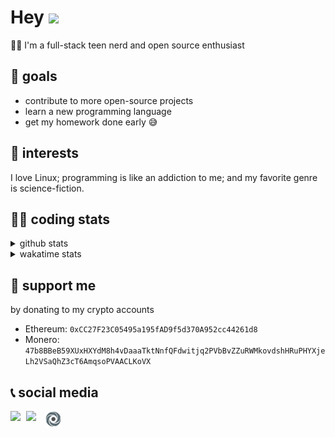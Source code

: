 # Hey <img width="35" src="https://raw.githubusercontent.com/aemmadi/aemmadi/master/wave.gif" />
👨‍💻 I'm a full-stack teen nerd and open source enthusiast

## 🥅 goals

* contribute to more open-source projects
* learn a new programming language
* get my homework done early 😅

## 🧐 interests

I love Linux; programming is like an addiction to me; and my favorite genre is science-fiction.

## 👨‍💻 coding stats

<details>
  <summary>github stats</summary>

  <img width="768" src="https://github-profile-trophy.vercel.app/?username=poseidoncoder&no-border=true&theme=nord&no-frame=true" />
  <div style="display: inline-block">
    <img src="https://github-readme-stats.vercel.app/api/top-langs/?username=poseidoncoder&theme=nord&layout=compact&hide_border=true" />
    <img height="165" src="https://github-readme-stats.vercel.app/api?username=poseidoncoder&show_icons=true&theme=nord&hide_border=true" />
  </div>
</details>

<details>
  <summary>wakatime stats</summary>

<!--START_SECTION:waka-->
![Profile Views](http://img.shields.io/badge/Profile%20Views-0-blue)

**🐱 My Github Data** 

> 🏆 401 Contributions in the Year 2021
 > 
> 📦 22.8 kB Used in Github's Storage 
 > 
> 🚫 Not Opted to Hire
 > 
> 📜 26 Public Repositories 
 > 
> 🔑 2 Private Repositories  
 > 
**I'm an Early 🐤** 

```text
🌞 Morning    89 commits     ██████░░░░░░░░░░░░░░░░░░░   23.67% 
🌆 Daytime    191 commits    ████████████░░░░░░░░░░░░░   50.8% 
🌃 Evening    96 commits     ██████░░░░░░░░░░░░░░░░░░░   25.53% 
🌙 Night      0 commits      ░░░░░░░░░░░░░░░░░░░░░░░░░   0.0%

```
📅 **I'm Most Productive on Saturday** 

```text
Monday       62 commits     ████░░░░░░░░░░░░░░░░░░░░░   16.49% 
Tuesday      58 commits     ███░░░░░░░░░░░░░░░░░░░░░░   15.43% 
Wednesday    70 commits     ████░░░░░░░░░░░░░░░░░░░░░   18.62% 
Thursday     43 commits     ██░░░░░░░░░░░░░░░░░░░░░░░   11.44% 
Friday       35 commits     ██░░░░░░░░░░░░░░░░░░░░░░░   9.31% 
Saturday     78 commits     █████░░░░░░░░░░░░░░░░░░░░   20.74% 
Sunday       30 commits     ██░░░░░░░░░░░░░░░░░░░░░░░   7.98%

```


📊 **This Week I Spent My Time On** 

```text
⌚︎ Time Zone: America/Los_Angeles

💬 Programming Languages: 
JavaScript               1 hr 21 mins        ██████████████░░░░░░░░░░░   56.49% 
Markdown                 37 mins             ██████░░░░░░░░░░░░░░░░░░░   25.74% 
JSON                     16 mins             ██░░░░░░░░░░░░░░░░░░░░░░░   11.23% 
Other                    8 mins              █░░░░░░░░░░░░░░░░░░░░░░░░   6.21% 
Rust                     0 secs              ░░░░░░░░░░░░░░░░░░░░░░░░░   0.25%

🔥 Editors: 
VS Code                  2 hrs 23 mins       █████████████████████████   99.75% 
Vim                      0 secs              ░░░░░░░░░░░░░░░░░░░░░░░░░   0.25%

🐱‍💻 Projects: 
progeny                  1 hr 18 mins        █████████████░░░░░░░░░░░░   54.66% 
intui                    49 mins             ████████░░░░░░░░░░░░░░░░░   34.0% 
Unknown Project          16 mins             ██░░░░░░░░░░░░░░░░░░░░░░░   11.33%

💻 Operating System: 
Linux                    2 hrs 24 mins       █████████████████████████   100.0%

```

**I Mostly Code in JavaScript** 

```text
JavaScript               6 repos             ████████░░░░░░░░░░░░░░░░░   31.58% 
HTML                     4 repos             █████░░░░░░░░░░░░░░░░░░░░   21.05% 
Go                       3 repos             ████░░░░░░░░░░░░░░░░░░░░░   15.79% 
Python                   2 repos             ██░░░░░░░░░░░░░░░░░░░░░░░   10.53% 
TypeScript               2 repos             ██░░░░░░░░░░░░░░░░░░░░░░░   10.53%

```


**Timeline**

![Chart not found](https://raw.githubusercontent.com/PoseidonCoder/PoseidonCoder/main/charts/bar_graph.png) 


 Last Updated on 07/07/2021
<!--END_SECTION:waka-->
</details>

## 🤝 support me
by donating to my crypto accounts
* Ethereum: `0xCC27F23C05495a195fAD9f5d370A952cc44261d8`
* Monero:   `47b8BBeB59XUxHXYdM8h4vDaaaTktNnfQFdwitjq2PVbBvZZuRWMkovdshHRuPHYXjeLh2VSaQhZ3cT6AmqsoPVAACLKoVX`

## 📞 social media

[<img width=25 align="left" src="https://cdn4.iconfinder.com/data/icons/logos-and-brands/512/91_Discord_logo_logos-512.png"/>](https://discord.bio/p/devposeidon)

[<img width=31 align="left" src="https://i.pinimg.com/originals/19/7b/36/197b365922d1ea3aa1a932ff9bbda4a6.png"/>](https://www.youtube.com/channel/UCb0JVK0TmpYueYTx5Te0fUw)

[<img width=25 align="left" src="assets/images/replit.png"/>](https://repl.it/@PowerCoder) 

<br />
